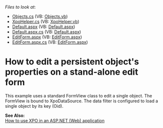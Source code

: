 <!-- default file list -->
*Files to look at*:

* [Objects.cs](./CS/WebSite/App_Code/Objects.cs) (VB: [Objects.vb](./VB/WebSite/App_Code/Objects.vb))
* [XpoHelper.cs](./CS/WebSite/App_Code/XpoHelper.cs) (VB: [XpoHelper.vb](./VB/WebSite/App_Code/XpoHelper.vb))
* [Default.aspx](./CS/WebSite/Default.aspx) (VB: [Default.aspx](./VB/WebSite/Default.aspx))
* [Default.aspx.cs](./CS/WebSite/Default.aspx.cs) (VB: [Default.aspx](./VB/WebSite/Default.aspx))
* [EditForm.aspx](./CS/WebSite/EditForm.aspx) (VB: [EditForm.aspx](./VB/WebSite/EditForm.aspx))
* [EditForm.aspx.cs](./CS/WebSite/EditForm.aspx.cs) (VB: [EditForm.aspx](./VB/WebSite/EditForm.aspx))
<!-- default file list end -->
# How to edit a persistent object's properties on a stand-alone edit form


<p>This example uses a standard FormView class to edit a single object. The FormView is bound to XpoDataSource. The data filter is configured to load a single object by its key (Oid).</p><p><strong>See Also:</strong><br />
<a href="https://www.devexpress.com/Support/Center/p/K18061">How to use XPO in an ASP.NET (Web) application</a></p>

<br/>


